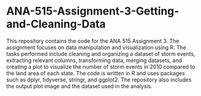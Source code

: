 # ANA-515-Assignment-3-Getting-and-Cleaning-Data
This repository contains the code for the ANA 515 Assignment 3. The assignment focuses on data manipulation and visualization using R. The tasks performed include cleaning and organizing a dataset of storm events, extracting relevant columns, transforming data, merging datasets, and creating a plot to visualize the number of storm events in 2010 compared to the land area of each state. The code is written in R and uses packages such as dplyr, tidyverse, stringr, and ggplot2. The repository also includes the output plot image and the dataset used in the analysis.
